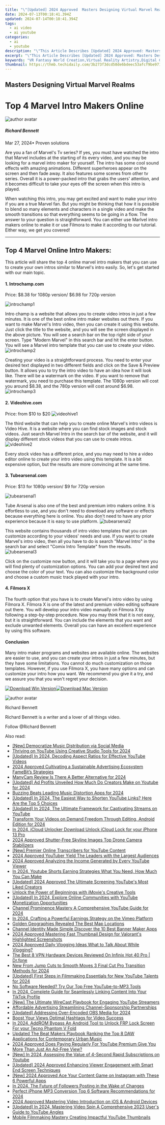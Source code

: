 ```yaml
---
title: "\"[Updated] 2024 Approved  Masters Designing Virtual Marvel Realms\""
date: 2024-07-13T00:18:41.394Z
updated: 2024-07-14T00:18:41.394Z
tags:
  - ai video
  - ai youtube
categories:
  - ai
  - youtube
description: "\"This Article Describes [Updated] 2024 Approved: Masters Designing Virtual Marvel Realms\""
excerpt: "\"This Article Describes [Updated] 2024 Approved: Masters Designing Virtual Marvel Realms\""
keywords: "VR Fantasy World Creation,Virtual Reality Artistry,Digital Game Development,Immersive Environments,Fantasy VR Design,Realms Crafting Mastery,Virtual Dreamscapes"
thumbnail: https://thmb.techidaily.com/3b273f3dcd58de6bdeec53afcf9be971cffb1887a1cf9aa58c2806ddb93b59d9.jpg
---
```


## Masters Designing Virtual Marvel Realms

# Top 4 Marvel Intro Makers Online

![author avatar](https://images.wondershare.com/filmora/article-images/richard-bennett.jpg)

##### Richard Bennett

 Mar 27, 2024• Proven solutions

Are you a fan of Marvel's Tv series? If yes, you must have watched the intro that Marvel includes at the starting of its every video, and you may be looking for a marvel intro maker for yourself. The intro has some cool sound effects with amazing animations. Different superheroes appear on the screen and then fade away. It also features some scenes from other tv series. Overall it is a power-packed intro that grabs the users' attention, and it becomes difficult to take your eyes off the screen when this intro is played.

When watching this intro, you may get excited and want to make your intro if you are a true Marvel fan. But you might be thinking that how it is possible to blend so many elements and characters in a single video and make the smooth transitions so that everything seems to be going in a flow. The answer to your question is straightforward. You can either use Marlvel intro makers online to make it or use Filmora to make it according to our tutorial. Either way, we get you covered!

---

## **Top 4 Marvel Online Intro Makers:**

This article will share the top 4 online marvel intro makers that you can use to create your own intros similar to Marvel's intro easily. So, let's get started with our main topic.

#### **1\.** **Introchamp.com**

Price: $8.38 for 1080p version/ $6.98 for 720p version

 ![introchamp1](https://images.wondershare.com/filmora/article-images/introchamp1.png)

Intro champ is a website that allows you to create video intros in just a few minutes. It is one of the best online intro maker websites out there. If you want to make Marvel's Intro video, then you can create it using this website. Just click the title to the website, and you will see the screen displayed in the above picture. You will see a search bar on the top right side of your screen. Type "Modern Marvel" in this search bar and hit the enter button. You will see a Marvel intro template that you can use to create your video.![introchamp2](https://images.wondershare.com/filmora/article-images/introchamp2.png)

Creating your video is a straightforward process. You need to enter your desired text displayed in two different fields and click on the Save & Preview button. It allows you to try the intro video to have an idea how it will look like. There will be a watermark on the video. If you want to remove that watermark, you need to purchase this template. The 1080p version will cost you around $8.38, and the 780p version will cost around $6.98.![introchamp3](https://images.wondershare.com/filmora/article-images/introchamp3.png)

#### **2\.** **Videohive.com**

Price: from $10 to $20 ![videohive1](https://images.wondershare.com/filmora/article-images/videohive1.png)

The third website that can help you to create online Marvel's intro videos is Video Hive. It is a website where you can find stock images and stock videos. Just search Marvel Intro in the search bar of the website, and it will display different stock videos that you can use to create intros. ![videohive2](https://images.wondershare.com/filmora/article-images/videohive2.png)

Every stock video has a different price, and you may need to hire a video editor online to create your intro video using this template. It is a bit expensive option, but the results are more convincing at the same time.

#### **3\.** **Tubearsenal.com**

Price: $13 for 1080p version/ $9 for 720p version

 ![tubearsenal1](https://images.wondershare.com/filmora/article-images/tubearsenal1.png)

Tube Arsenal is also one of the best and premium intro makers online. It is effortless to use, and you don't need to download any software or effects because everything here is online. You also don't need to have any prior experience because it is easy to use platform. ![tubearsenal2](https://images.wondershare.com/filmora/article-images/tubearsenal2.png)

This website contains thousands of intro video templates that you can customize according to your videos' needs and use. If you want to create Marvel's intro video, then all you have to do is search "Marvel Intro" in the search bar and select "Comix Intro Template" from the results.![tubearsenal3](https://images.wondershare.com/filmora/article-images/tubearsenal3.png)

Click on the customize now button, and it will take you to a page where you will find plenty of customization options. You can add your desired text and choose the color of your text. You can also customize the background color and choose a custom music track played with your intro.

#### **4\.** **Filmora X**

The fourth option that you have is to create Marvel's intro video by using Filmora X. Filmora X is one of the latest and premium video editing software out there. You will develop your intro video manually on Filmora X by following a step-by-step procedure. Now you may think that it is not easy, but it is straightforward. You can include the elements that you want and exclude unwanted elements. Overall you can have an excellent experience by using this software.

#### Conclusion

Many intro maker programs and websites are available online. The websites are easier to use, and you can create your intros in just a few minutes, but they have some limitations. You cannot do much customization on those templates. However, if you use Filmora X, you have many options and can customize your intro how you want. We recommend you give it a try, and we assure you that you won't regret your decision.

[![Download Win Version](https://images.wondershare.com/filmora/guide/download-btn-win.jpg)](https://tools.techidaily.com/wondershare/filmora/download/)[![Download Mac Version](https://images.wondershare.com/filmora/guide/download-btn-mac.jpg)](https://tools.techidaily.com/wondershare/filmora/download/)

![author avatar](https://images.wondershare.com/filmora/article-images/richard-bennett.jpg)

Richard Bennett

Richard Bennett is a writer and a lover of all things video.

Follow @Richard Bennett


<ins class="adsbygoogle"
     style="display:block"
     data-ad-format="autorelaxed"
     data-ad-client="ca-pub-7571918770474297"
     data-ad-slot="1223367746"></ins>



<ins class="adsbygoogle"
     style="display:block"
     data-ad-client="ca-pub-7571918770474297"
     data-ad-slot="8358498916"
     data-ad-format="auto"
     data-full-width-responsive="true"></ins>



<span class="atpl-alsoreadstyle">Also read:</span>
<div><ul>
<li><a href="https://youtube-videos.techidaily.com/new-democratize-music-distribution-via-social-media/"><u>[New] Democratize Music Distribution via Social Media</u></a></li>
<li><a href="https://youtube-zero.techidaily.com/ing-on-youtube-using-creative-studio-tools-for-2024/"><u>Thriving on YouTube Using Creative Studio Tools for 2024</u></a></li>
<li><a href="https://youtube-zero.techidaily.com/ed-in-2024-decoding-aspect-ratios-for-effective-youtube-videos/"><u>[Updated] In 2024, Decoding Aspect Ratios for Effective YouTube Videos</u></a></li>
<li><a href="https://youtube-zero.techidaily.com/approved-cultivating-a-sustainable-advertising-ecosystem-famebits-strategies/"><u>2024 Approved  Cultivating a Sustainable Advertising Ecosystem  FameBit’s Strategies</u></a></li>
<li><a href="https://visual-screen-recording.techidaily.com/manycam-review-is-there-a-better-alternative-for-2024/"><u>ManyCam Review  Is There A Better Alternative for 2024</u></a></li>
<li><a href="https://youtube-zero.techidaily.com/ed-ad-profits-unveiled-how-much-do-creators-make-on-youtube-for-2024/"><u>[Updated] Ad Profits Unveiled  How Much Do Creators Make on Youtube for 2024</u></a></li>
<li><a href="https://youtube-videos.techidaily.com/buzzing-beats-leading-music-distortion-apps-for-2024/"><u>Buzzing Beats  Leading Music Distortion Apps for 2024</u></a></li>
<li><a href="https://youtube-zero.techidaily.com/ed-in-2024-the-easiest-way-to-shorten-youtube-links-here-are-the-top-5-choices/"><u>[Updated] In 2024, The Easiest Way to Shorten YouTube Links? Here Are the Top 5 Choices</u></a></li>
<li><a href="https://youtube-zero.techidaily.com/ed-in-2024-the-ultimate-framework-for-captivating-streams-on-youtube/"><u>[Updated] In 2024, The Ultimate Framework for Captivating Streams on YouTube</u></a></li>
<li><a href="https://youtube-zero.techidaily.com/form-your-videos-on-demand-freedom-through-editing-android-edition-for-2024/"><u>Transform Your Videos on Demand  Freedom Through Editing, Android Edition for 2024</u></a></li>
<li><a href="https://activate-lock.techidaily.com/in-2024-icloud-unlocker-download-unlock-icloud-lock-for-your-iphone-13-pro-by-drfone-ios/"><u>In 2024, iCloud Unlocker Download Unlock iCloud Lock for your iPhone 13 Pro</u></a></li>
<li><a href="https://extra-support.techidaily.com/2024-approved-shutter-free-skyline-images-top-drone-camera-stabilizers/"><u>2024 Approved  Shutter-Free Skyline Images  Top Drone Camera Stabilizers</u></a></li>
<li><a href="https://youtube-help.techidaily.com/new-premier-online-transcribers-for-youtube-content/"><u>[New] Premier Online Transcribers for YouTube Content</u></a></li>
<li><a href="https://youtube-zero.techidaily.com/approved-youtuber-yield-the-leaders-with-the-largest-audiences/"><u>2024 Approved  YouTuber Yield  The Leaders with the Largest Audiences</u></a></li>
<li><a href="https://youtube-zero.techidaily.com/approved-analyzing-the-income-generated-by-every-youtube-viewer/"><u>2024 Approved  Analyzing the Income Generated by Every YouTube Viewer</u></a></li>
<li><a href="https://youtube-zero.techidaily.com/24-youtube-shorts-earning-strategies-what-you-need-how-much-you-can-make/"><u>In 2024, Youtube Shorts Earning Strategies  What You Need, How Much You Can Make</u></a></li>
<li><a href="https://youtube-zero.techidaily.com/ed-2024-approved-the-ultimate-screening-youtubes-most-liked-creators/"><u>[Updated] 2024 Approved  The Ultimate Screening  YouTube's Most Liked Creators</u></a></li>
<li><a href="https://youtube-zero.techidaily.com/k-the-power-of-beginnings-with-imovies-creative-tools/"><u>Unlock the Power of Beginnings with iMovie's Creative Tools</u></a></li>
<li><a href="https://youtube-zero.techidaily.com/ed-in-2024-explore-online-communities-with-youtube-monetization-opportunities/"><u>[Updated] In 2024, Explore Online Communities with YouTube Monetization Opportunities</u></a></li>
<li><a href="https://youtube-zero.techidaily.com/el-prominence-mastery-a-comprehensive-youtube-guide-for-2024/"><u>Channel Prominence Mastery  A Comprehensive YouTube Guide for 2024</u></a></li>
<li><a href="https://vimeo-videos.techidaily.com/in-2024-crafting-a-powerful-earnings-strategy-on-the-vimeo-platform/"><u>In 2024, Crafting a Powerful Earnings Strategy on the Vimeo Platform</u></a></li>
<li><a href="https://video-capture.techidaily.com/golden-geographies-revealed-the-best-map-locations/"><u>Golden Geographies Revealed  The Best Map Locations</u></a></li>
<li><a href="https://youtube-zero.techidaily.com/el-identity-made-simple-discover-the-10-best-banner-maker-apps/"><u>Channel Identity Made Simple  Discover the 10 Best Banner Maker Apps</u></a></li>
<li><a href="https://youtube-zero.techidaily.com/approved-mastering-fast-thumbnail-design-for-valorants-highlighted-screenshots/"><u>2024 Approved  Mastering Fast Thumbnail Design for Valorant's Highlighted Screenshots</u></a></li>
<li><a href="https://youtube-zero.techidaily.com/approved-daily-vlogging-ideas-what-to-talk-about-while-vlogging/"><u>2024 Approved  Daily Vlogging Ideas  What to Talk About While Vlogging?</u></a></li>
<li><a href="https://fake-location.techidaily.com/the-best-8-vpn-hardware-devices-reviewed-on-infinix-hot-40-pro-drfone-by-drfone-virtual-android/"><u>The Best 8 VPN Hardware Devices Reviewed On Infinix Hot 40 Pro | Dr.fone</u></a></li>
<li><a href="https://video-creation-software.techidaily.com/new-from-jump-cuts-to-smooth-moves-3-final-cut-pro-transition-methods-for-2024/"><u>New From Jump Cuts to Smooth Moves 3 Final Cut Pro Transition Methods for 2024</u></a></li>
<li><a href="https://youtube-zero.techidaily.com/ed-first-steps-in-filmmaking-essentials-for-new-youtube-talents-for-2024/"><u>[Updated] First Steps in Filmmaking  Essentials for New YouTube Talents for 2024</u></a></li>
<li><a href="https://youtube-zero.techidaily.com/ftware-needed-try-our-top-free-youtube-to-mp3-tools/"><u>No Software Needed? Try Our Top Free YouTube-to-MP3 Tools</u></a></li>
<li><a href="https://extra-hints.techidaily.com/in-2024-complete-guide-for-seamlessly-linking-content-into-your-tiktok-profile/"><u>In 2024, Complete Guide for Seamlessly Linking Content Into Your TikTok Profile</u></a></li>
<li><a href="https://youtube-web.techidaily.com/he-ultimate-wirecast-playbook-for-engaging-youtube-streamers/"><u>[New] The Ultimate WireCast Playbook for Engaging YouTube Streamers</u></a></li>
<li><a href="https://youtube-zero.techidaily.com/dable-advertising-streamlining-channel-sponsorship-partnerships/"><u>Affordable Advertising  Streamlining Channel-Sponsorship Partnerships</u></a></li>
<li><a href="https://screen-sharing-recording.techidaily.com/updated-addressing-over-encoded-obs-media-for-2024/"><u>[Updated] Addressing Over-Encoded OBS Media for 2024</u></a></li>
<li><a href="https://youtube-web.techidaily.com/-your-views-optimal-hashtags-for-video-success/"><u>Boost Your Views  Optimal Hashtags for Video Success</u></a></li>
<li><a href="https://bypass-frp.techidaily.com/in-2024-addrom-bypass-an-android-tool-to-unlock-frp-lock-screen-for-your-tecno-phantom-v-fold-by-drfone-android/"><u>In 2024, AddROM Bypass An Android Tool to Unlock FRP Lock Screen For your Tecno Phantom V Fold</u></a></li>
<li><a href="https://audio-editing.techidaily.com/updated-the-beat-makers-playbook-ranking-the-top-8-daw-applications-for-contemporary-urban-music/"><u>Updated The Beat Makers Playbook Ranking the Top 8 DAW Applications for Contemporary Urban Music</u></a></li>
<li><a href="https://youtube-zero.techidaily.com/approved-does-paying-regularly-for-youtube-premium-give-you-more-than-just-an-ad-free-view/"><u>2024 Approved  Does Paying Regularly For YouTube Premium Give You More Than Just An Ad-Free View?</u></a></li>
<li><a href="https://youtube-zero.techidaily.com/n-2024-assessing-the-value-of-4-second-rapid-subscriptions-on-youtube/"><u>[New] In 2024, Assessing the Value of 4-Second Rapid Subscriptions on Youtube</u></a></li>
<li><a href="https://youtube-zero.techidaily.com/ed-2024-approved-enhancing-viewer-engagement-with-smart-end-screen-techniques/"><u>[Updated] 2024 Approved  Enhancing Viewer Engagement with Smart End Screen Techniques</u></a></li>
<li><a href="https://instagram-videos.techidaily.com/new-2024-approved-ace-your-content-game-on-instagram-with-these-6-powerful-apps/"><u>[New] 2024 Approved  Ace Your Content Game on Instagram with These 6 Powerful Apps</u></a></li>
<li><a href="https://instagram-clips.techidaily.com/in-2024-the-future-of-followers-posting-in-the-wake-of-changes/"><u>In 2024, The Future of Followers  Posting in the Wake of Changes</u></a></li>
<li><a href="https://youtube-zero.techidaily.com/ct-iphone-mp3-conversion-top-6-software-recommendations-for-2024/"><u>Perfect iPhone MP3 Conversion  Top 6 Software Recommendations for 2024</u></a></li>
<li><a href="https://youtube-zero.techidaily.com/approved-mastering-video-introduction-on-ios-and-android-devices/"><u>2024 Approved  Mastering Video Introduction on iOS & Android Devices</u></a></li>
<li><a href="https://youtube-zero.techidaily.com/ed-in-2024-mastering-video-spin-a-comprehensive-2023-users-guide-to-youtube-angles/"><u>[Updated] In 2024, Mastering Video Spin  A Comprehensive 2023 User's Guide to YouTube Angles</u></a></li>
<li><a href="https://youtube-zero.techidaily.com/e-filmmaking-mastery-creating-impactful-youtube-thumbnails/"><u>Mobile Filmmaking Mastery  Creating Impactful YouTube Thumbnails</u></a></li>
</ul></div>
